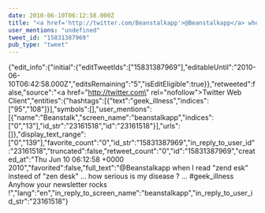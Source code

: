 ```yaml
---
date: 2010-06-10T06:12:58.000Z
title: "<a href='http://twitter.com/Beanstalkapp'>@Beanstalkapp</a> when I read zend esk insteed of zen desk ... how serious is my disease ? ... #geek_illness Anyhow your newsletter rocks !″"
user_mentions: "undefined"
tweet_id: "15831387969"
pub_type: "tweet"
---
```

{"edit_info":{"initial":{"editTweetIds":["15831387969"],"editableUntil":"2010-06-10T06:42:58.000Z","editsRemaining":"5","isEditEligible":true}},"retweeted":false,"source":"<a href=\"http://twitter.com\" rel=\"nofollow\">Twitter Web Client</a>","entities":{"hashtags":[{"text":"geek_illness","indices":["95","108"]}],"symbols":[],"user_mentions":[{"name":"Beanstalk","screen_name":"beanstalkapp","indices":["0","13"],"id_str":"23161518","id":"23161518"}],"urls":[]},"display_text_range":["0","139"],"favorite_count":"0","id_str":"15831387969","in_reply_to_user_id":"23161518","truncated":false,"retweet_count":"0","id":"15831387969","created_at":"Thu Jun 10 06:12:58 +0000 2010","favorited":false,"full_text":"@Beanstalkapp when I read \"zend esk\" insteed of \"zen desk\" ... how serious is my disease ? ... #geek_illness Anyhow your newsletter rocks !","lang":"en","in_reply_to_screen_name":"beanstalkapp","in_reply_to_user_id_str":"23161518"}
